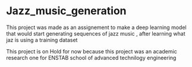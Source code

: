 # Jazz_music_generation

This project was made as an assignement to make a deep learning model that would start generating sequences of jazz music , after learning what jaz is using a training dataset

This project is on Hold for now because this project was an academic research one for ENSTAB school of advanced technilogy engineering


